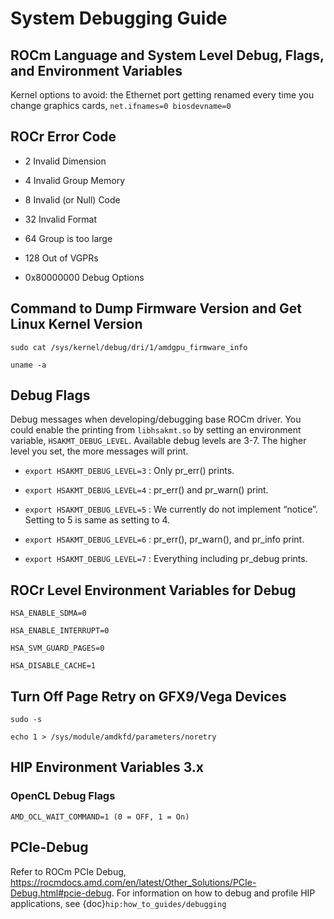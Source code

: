 # System Debugging Guide

## ROCm Language and System Level Debug, Flags, and Environment Variables

Kernel options to avoid: the Ethernet port getting renamed every time you change graphics cards, `net.ifnames=0 biosdevname=0`

## ROCr Error Code

- 2 Invalid Dimension

- 4 Invalid Group Memory

- 8 Invalid (or Null) Code

- 32 Invalid Format

- 64 Group is too large

- 128 Out of VGPRs

- 0x80000000 Debug Options

## Command to Dump Firmware Version and Get Linux Kernel Version

`sudo cat /sys/kernel/debug/dri/1/amdgpu_firmware_info`

`uname -a`

## Debug Flags

Debug messages when developing/debugging base ROCm driver. You could enable the printing from `libhsakmt.so` by setting an environment variable, `HSAKMT_DEBUG_LEVEL`. Available debug levels are 3-7. The higher level you set, the more messages will print.

- `export HSAKMT_DEBUG_LEVEL=3` : Only pr_err() prints.

- `export HSAKMT_DEBUG_LEVEL=4` : pr_err() and pr_warn() print.

- `export HSAKMT_DEBUG_LEVEL=5` : We currently do not implement “notice”. Setting to 5 is same as setting to 4.

- `export HSAKMT_DEBUG_LEVEL=6` : pr_err(), pr_warn(), and pr_info print.

- `export HSAKMT_DEBUG_LEVEL=7` : Everything including pr_debug prints.

## ROCr Level Environment Variables for Debug

`HSA_ENABLE_SDMA=0`

`HSA_ENABLE_INTERRUPT=0`

`HSA_SVM_GUARD_PAGES=0`

`HSA_DISABLE_CACHE=1`

## Turn Off Page Retry on GFX9/Vega Devices

`sudo -s`

`echo 1 > /sys/module/amdkfd/parameters/noretry`

## HIP Environment Variables 3.x

### OpenCL Debug Flags

`AMD_OCL_WAIT_COMMAND=1 (0 = OFF, 1 = On)`

## PCIe-Debug

Refer to ROCm PCIe Debug, <a href="https://rocmdocs.amd.com/en/latest/Other_Solutions/PCIe-Debug.html#pcie-debug" target="_blank">https://rocmdocs.amd.com/en/latest/Other_Solutions/PCIe-Debug.html#pcie-debug</a>.
For information on how to debug and profile HIP applications, see {doc}`hip:how_to_guides/debugging`
